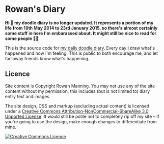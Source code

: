 
Rowan's Diary
=============

**Hi :wave: my doodle diary is no longer updated. It represents a portion of my life from 10th May 2014 to 23rd January 2015, so there's almost certainly some stuff in here I'm embarassed about. It might still be nice to read for some people 🤷‍♂️**

This is the source code for [my daily doodle diary][site]. Every day I draw what's happened and how I'm feeling. This is public to both encourage me, and let far-away friends know what's happening.


Licence
-------

Site content is Copyright Rowan Manning. You may not use any of the site content without my permission, this includes (but is not limited to) diary entry text and images.

The site design, CSS and markup (excluding actual content) is licensed under a [Creative Commons Attribution-NonCommercial-ShareAlike 3.0 Unported License][cc-by-nc-sa]. It would still be polite not to completely rip off my site – if you're going to use the design, make enough changes to differentiate from mine.

[![Creative Commons Licence][cc-img]][cc-by-nc-sa]



[cc-by-nc-sa]: http://creativecommons.org/licenses/by-nc-sa/3.0/deed.en_GB
[cc-img]: http://i.creativecommons.org/l/by-nc-sa/3.0/88x31.png
[site]: https://diary.rowanmanning.com/
